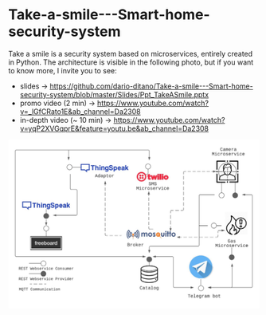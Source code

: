 # Take-a-smile---Smart-home-security-system

Take a smile is a security system based on microservices, entirely created in Python.
The architecture is visible in the following photo, but if you want to know more, I invite you to see:

- slides -> https://github.com/dario-ditano/Take-a-smile---Smart-home-security-system/blob/master/Slides/Ppt_TakeASmile.pptx
- promo video (2 min) -> https://www.youtube.com/watch?v=_lGfCRato1E&ab_channel=Da2308
- in-depth video (~ 10 min) -> https://www.youtube.com/watch?v=yqP2XVGqprE&feature=youtu.be&ab_channel=Da2308

![Alt text](Images/TAS_architecture.jpg?raw=true "Initial view")
